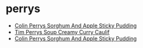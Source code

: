 # perrys

 * [Colin Perrys Sorghum And Apple Sticky Pudding](../../index/c/colin-perrys-sorghum-and-apple-sticky-pudding.json)
 * [Tim Perrys Soup Creamy Curry Caulif](../../index/t/tim-perrys-soup-creamy-curry-caulif.json)
 * [Colin Perrys Sorghum And Apple Sticky Pudding](../../index/c/colin-perrys-sorghum-and-apple-sticky-pudding.json)
